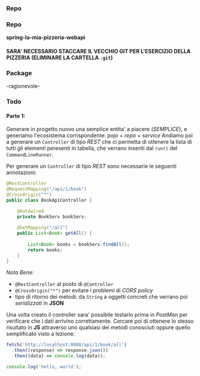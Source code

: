 ### Repo
### Repo
**spring-la-mia-pizzeria-webapi**
#### SARA' NECESSARIO STACCARE IL VECCHIO GIT PER L'ESERCIZIO DELLA PIZZERIA (ELIMINARE LA CARTELLA `.git`)

### Package
-ragionevole-

### Todo
#### Parte 1: 
Generare in progetto nuovo una semplice entita' a piacere (*SEMPLICE*), e generiamo l'ecosistema corrispondente: *pojo* + *repo* + *service*
Andiamo poi a generare un `Controller` di tipo *REST* che ci permetta di ottenere la lista di tutti gli elementi peresenti in tabella, che verrano inseriti dal `run()` del `CommandLineRunner`.

Per generare un `Controller` di tipo *REST* sono necessarie le seguenti annotazioni:
```java
@RestController
@RequestMapping("/api/1/book")
@CrossOrigin("*")
public class BookApiController {

	@Autowired
	private BookServ bookServ;
	
	@GetMapping("/all")
	public List<Book> getAll() {
		
		List<Book> books = bookServ.findAll();
		return books;
	}
}
```
*Nota Bene:*
- `@RestController` al posto di `@Controller`
- `@CrossOrigin("*")` per evitare i problemi di *CORS policy*
- tipo di ritorno dei metodi: da `String` a oggetti concreti che verrano poi *serializzati* in **JSON**

Una volta creato il controller sara' possibile testarlo prima in *PostMan* per verificare che i dati arrivino correttamente. Cercare poi di ottenere lo stesso risultato in **JS** attraverso uno qualsiasi dei metodi conosciuti oppure quello semplificato visto a lezione:
```js
fetch('http://localhost:8080/api/1/book/all')
  .then((response) => response.json())
  .then((data) => console.log(data));

console.log('hello, world');
```